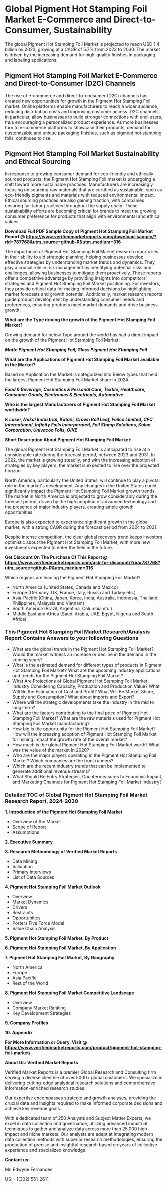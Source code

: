 <h1>Global Pigment Hot Stamping Foil Market E-Commerce and Direct-to-Consumer, Sustainability</h1><p class=""><p>The global Pigment Hot Stamping Foil Market is projected to reach USD 1.4 billion by 2023, growing at a CAGR of 5.7% from 2023 to 2030. The market is driven by the increasing demand for high-quality finishes in packaging and labeling applications.</p><h2>Pigment Hot Stamping Foil Market E-Commerce and Direct-to-Consumer (D2C) Channels</h2><p>The rise of e-commerce and direct-to-consumer (D2C) channels has created new opportunities for growth in the Pigment Hot Stamping Foil market. Online platforms enable manufacturers to reach a wider audience, reducing distribution costs and improving customer access. D2C channels, in particular, allow businesses to build stronger connections with end-users, thus encouraging a personalized product experience. As more businesses turn to e-commerce platforms to showcase their products, demand for customizable and unique packaging finishes, such as pigment hot stamping foils, continues to rise.</p><h2>Pigment Hot Stamping Foil Market Sustainability and Ethical Sourcing</h2><p>In response to growing consumer demand for eco-friendly and ethically sourced products, the Pigment Hot Stamping Foil market is undergoing a shift toward more sustainable practices. Manufacturers are increasingly focusing on sourcing raw materials that are certified as sustainable, such as eco-friendly pigments and materials with reduced environmental impact. Ethical sourcing practices are also gaining traction, with companies ensuring fair labor practices throughout the supply chain. These sustainability efforts are becoming critical for brands to meet the growing consumer preference for products that align with environmental and ethical values.</p></p><p class=""><strong>Download Full PDF Sample Copy of Pigment Hot Stamping Foil Market Report @ <a href="https://www.verifiedmarketreports.com/download-sample/?rid=787768&utm_source=github-R&utm_medium=316" target="_blank">https://www.verifiedmarketreports.com/download-sample/?rid=787768&utm_source=github-R&utm_medium=316</a></strong></p><p>The importance of&nbsp;Pigment Hot Stamping Foil Market research reports lies in their ability to aid strategic planning, helping businesses develop effective strategies by understanding market trends and dynamics. They play a crucial role in risk management by identifying potential risks and challenges, allowing businesses to mitigate them proactively. These reports offer a competitive advantage by providing insights into competitors' strategies and Pigment Hot Stamping Foil Market positioning. For investors, they provide critical data for making informed decisions by highlighting market forecasts and growth potential. Additionally, market research reports guide product development by understanding consumer needs and preferences, ensuring products meet market demands and drive business growth.</p><p><strong>What are the&nbsp;Type driving the growth of the Pigment Hot Stamping Foil Market?</strong></p><p id="" class="">Growing demand for below Type around the world has had a direct impact on the growth of the Pigment Hot Stamping Foil Market:</p><p class=""><em><strong>Matte Pigment Hot Stamping Foil, Gloss Pigment Hot Stamping Foil</strong></em></p><p class=""><strong>What are the&nbsp;Applications&nbsp;of Pigment Hot Stamping Foil Market available in the Market?</strong></p><p id="" class="">Based on Application the Market is categorized into Below types that held the largest Pigment Hot Stamping Foil Market share In 2024.</p><p class=""><em><strong>Food & Beverage, Cosmetics & Personal Care, Textile, Healthcare, Consumer Goods, Electronics & Electricals, Automotive</strong></em></p><p class=""><strong>Who is the largest Manufacturers of Pigment Hot Stamping Foil Market worldwide?</strong></p><p><em><strong>K Laser, Nakai Industrial, Katani, Crown Roll Leaf, Foilco Limited, CFC International, Infinity Foils Incorporated, Foil Stamp Solutions, Kolon Corporation, Univacoo Foils, OIKE</strong></em></p><p id="" class=""><strong>Short Description About Pigment Hot Stamping Foil Market:</strong></p><p>The global Pigment Hot Stamping Foil Market is anticipated to rise at a considerable rate during the forecast period, between 2023 and 2031. In 2022, the market is growing steadily, and with the increasing adoption of strategies by key players, the market is expected to rise over the projected horizon.</p><p>North America, particularly the United States, will continue to play a pivotal role in the market's development. Any changes in the United States could significantly impact the Pigment Hot Stamping Foil Market growth trends. The market in North America is projected to grow considerably during the forecast period, driven by the high adoption of advanced technology and the presence of major industry players, creating ample growth opportunities.</p><p>Europe is also expected to experience significant growth in the global market, with a strong CAGR during the forecast period from 2024 to 2031.</p><p>Despite intense competition, the clear global recovery trend keeps investors optimistic about the Pigment Hot Stamping Foil Market, with more new investments expected to enter the field in the future.</p><p id="" class=""><strong>Get Discount On The Purchase Of This Report @ <a href="https://www.verifiedmarketreports.com/ask-for-discount/?rid=787768?utm_source=github-R&utm_medium=316" target="_blank">https://www.verifiedmarketreports.com/ask-for-discount/?rid=787768?utm_source=github-R&utm_medium=316</a></strong></p><p class="">Which regions are leading the Pigment Hot Stamping Foil Market?</p><ul><li>North America (United States, Canada and Mexico)</li><li>Europe (Germany, UK, France, Italy, Russia and Turkey etc.)</li><li>Asia-Pacific (China, Japan, Korea, India, Australia, Indonesia, Thailand, Philippines, Malaysia and Vietnam)</li><li>South America (Brazil, Argentina, Columbia etc.)</li><li>Middle East and Africa (Saudi Arabia, UAE, Egypt, Nigeria and South Africa)</li></ul><h3 id="" class="">This Pigment Hot Stamping Foil Market Research/Analysis Report Contains Answers to your following Questions</h3><ul><li>What are the global trends in the Pigment Hot Stamping Foil Market? Would the market witness an increase or decline in the demand in the coming years?</li><li>What is the estimated demand for different types of products in Pigment Hot Stamping Foil Market? What are the upcoming industry applications and trends for the Pigment Hot Stamping Foil Market?</li><li>What Are Projections of Global Pigment Hot Stamping Foil Market Industry Considering Capacity, Production and Production Value? What Will Be the Estimation of Cost and Profit? What Will Be Market Share, Supply and Consumption? What about imports and Export?</li><li>Where will the strategic developments take the industry in the mid to long-term?</li><li>What are the factors contributing to the final price of Pigment Hot Stamping Foil Market? What are the raw materials used for Pigment Hot Stamping Foil Market manufacturing?</li><li>How big is the opportunity for the Pigment Hot Stamping Foil Market? How will the increasing adoption of Pigment Hot Stamping Foil Market for mining impact the growth rate of the overall market?</li><li>How much is the global Pigment Hot Stamping Foil Market worth? What was the value of the market In 2020?</li><li>Who are the major players operating in the Pigment Hot Stamping Foil Market? Which companies are the front runners?</li><li>Which are the recent industry trends that can be implemented to generate additional revenue streams?</li><li>What Should Be Entry Strategies, Countermeasures to Economic Impact, and Marketing Channels for Pigment Hot Stamping Foil Market Industry?</li></ul><h3 id="" class="">Detailed TOC of Global Pigment Hot Stamping Foil Market Research Report, 2024-2030</h3><p id="" class=""><strong>1. Introduction of the Pigment Hot Stamping Foil Market</strong></p><ul><li>Overview of the Market</li><li>Scope of Report</li><li>Assumptions</li></ul><p id="" class=""><strong>2. Executive Summary</strong></p><p id="" class=""><strong>3. Research Methodology of Verified Market Reports</strong></p><ul><li>Data Mining</li><li>Validation</li><li>Primary Interviews</li><li>List of Data Sources</li></ul><p id="" class=""><strong>4. Pigment Hot Stamping Foil Market Outlook</strong></p><ul><li>Overview</li><li>Market Dynamics</li><li>Drivers</li><li>Restraints</li><li>Opportunities</li><li>Porters Five Force Model</li><li>Value Chain Analysis</li></ul><p id="" class=""><strong>5. Pigment Hot Stamping Foil Market, By Product</strong></p><p id="" class=""><strong>6. Pigment Hot Stamping Foil Market, By Application</strong></p><p id="" class=""><strong>7. Pigment Hot Stamping Foil Market, By Geography</strong></p><ul><li>North America</li><li>Europe</li><li>Asia Pacific</li><li>Rest of the World</li></ul><p id="" class=""><strong>8. Pigment Hot Stamping Foil Market Competitive Landscape</strong></p><ul><li>Overview</li><li>Company Market Ranking</li><li>Key Development Strategies</li></ul><p id="" class=""><strong>9. Company Profiles</strong></p><p id="" class=""><strong>10. Appendix</strong></p><p id="" class=""><strong>For More Information or Query, Visit @ <a href="https://www.verifiedmarketreports.com/product/pigment-hot-stamping-foil-market/" target="_blank">https://www.verifiedmarketreports.com/product/pigment-hot-stamping-foil-market/</a></strong></p><p id="" class=""><strong>About Us: Verified Market Reports</strong></p><p id="" class="">Verified Market Reports is a premier Global Research and Consulting firm serving a diverse clientele of over 5000+ global customers. We specialize in delivering cutting-edge analytical research solutions and comprehensive information-enriched research studies.</p><p id="" class="">Our expertise encompasses strategic and growth analyses, providing the crucial data and insights required to make informed corporate decisions and achieve key revenue goals.</p><p id="" class="">With a dedicated team of 250 Analysts and Subject Matter Experts, we excel in data collection and governance, utilizing advanced industrial techniques to gather and analyze data across more than 25,000 high-impact and niche markets. Our analysts are adept at integrating modern data collection methods with superior research methodologies, ensuring the production of precise and insightful research based on years of collective experience and specialized knowledge.</p><p id="" class=""><strong>Contact us:</strong></p><p id="" class="">Mr. Edwyne Fernandes</p><p id="" class="">US: +1(302) 551-2611</p>